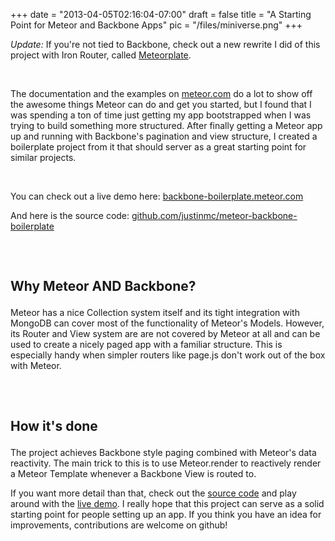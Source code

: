 
+++
date = "2013-04-05T02:16:04-07:00"
draft = false
title = "A Starting Point for Meteor and Backbone Apps"
pic = "/files/miniverse.png"
+++

<p><i>Update:</i>
If you're not tied to Backbone, check out a new rewrite I did of this project with Iron Router, called <a href="http://justinmccandless.com/blog/A+Starting+Point+for+Routed+Meteor+Apps">Meteorplate</a>.
</p>

<p><br /></p>

<p>The documentation and the examples on <a href="http://www.meteor.com">meteor.com</a> do a lot to show off the awesome things Meteor can do and get you started, but I found that I was spending a ton of time just getting my app bootstrapped when I was trying to build something more structured.  After finally getting a Meteor app up and running with Backbone's pagination and view structure, I created a boilerplate project from it that should server as a great starting point for similar projects.</p>

<p><br /></p>

<p>You can check out a live demo here: <a href="http://backbone-boilerplate.meteor.com/">backbone-boilerplate.meteor.com</a> <br>

And here is the source code: <a href="https://github.com/justinmc/meteor-backbone-boilerplate">github.com/justinmc/meteor-backbone-boilerplate</a></p>

<h2><br>

Why Meteor AND Backbone?</h2>

<p>Meteor has a nice Collection system itself and its tight integration with MongoDB can cover most of the functionality of Meteor's Models.  However, its Router and View system are are not covered by Meteor at all and can be used to create a nicely paged app with a familiar structure.  This is especially handy when simpler routers like page.js don't work out of the box with Meteor.</p>

<h2><br>

How it's done</h2>

<p>The project achieves Backbone style paging combined with Meteor's data reactivity.  The main trick to this is to use <span class="code">Meteor.render</span> to reactively render a Meteor Template whenever a Backbone View is routed to.</p>

<p>If you want more detail than that, check out the <a href="https://github.com/justinmc/meteor-backbone-boilerplate">source code</a> and play around with the <a href="http://backbone-boilerplate.meteor.com/">live demo</a>.  I really hope that this project can serve as a solid starting point for people setting up an app.  If you think you have an idea for improvements, contributions are welcome on github!</p>